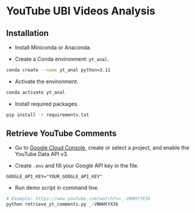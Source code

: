 # YouTube UBI Videos Analysis

## Installation

* Install Miniconda or Anaconda.

* Create a Conda environment: `yt_anal`.
```bash
conda create --name yt_anal python=3.11
```

* Activate the environment.
```bash
conda activate yt_anal
```

* Install required packages.
```bash
pip install -r requirements.txt
```

## Retrieve YouTube Comments

* Go to [Google Cloud Console](https://console.cloud.google.com/), create or select a project, and enable the YouTube Data API v3.

* Create `.env` and fill your Google API key in the file.
```
GOOGLE_API_KEY="YOUR_GOOGLE_API_KEY"
```

* Run demo script in command line.
```bash
# Example: https://www.youtube.com/watch?v=_-VNHHtYX3k
python retrieve_yt_comments.py _-VNHHtYX3k
```